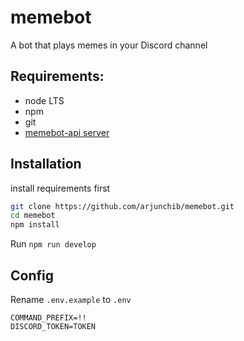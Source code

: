 # memebot

A bot that plays memes in your Discord channel

## Requirements:

- node LTS
- npm
- git
- [memebot-api server](https://github.com/arjunchib/memebot-api)

## Installation

install requirements first

```sh
git clone https://github.com/arjunchib/memebot.git
cd memebot
npm install
```

Run `npm run develop`

## Config

Rename `.env.example` to `.env`

```
COMMAND_PREFIX=!!
DISCORD_TOKEN=TOKEN
```
